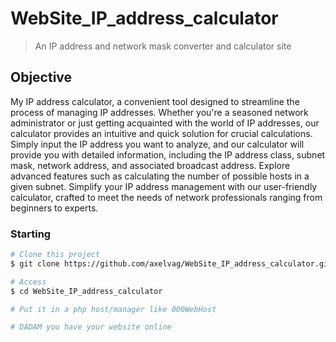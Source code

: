 # WebSite_IP_address_calculator

> An IP address and network mask converter and calculator site

## Objective

My IP address calculator, a convenient tool
designed to streamline the process of managing IP addresses.
Whether you're a seasoned network administrator or just getting
acquainted with the world of IP addresses, our calculator provides an
intuitive and quick solution for crucial calculations. Simply input the IP
address you want to analyze, and our calculator will provide you with detailed
information, including the IP address class, subnet mask, network address,
and associated broadcast address. Explore advanced features such as calculating
the number of possible hosts in a given subnet. Simplify your IP address
management with our user-friendly calculator, crafted
to meet the needs of network professionals ranging from beginners to experts.

### Starting

```bash
# Clone this project
$ git clone https://github.com/axelvag/WebSite_IP_address_calculator.git WebSite_IP_address_calculator

# Access
$ cd WebSite_IP_address_calculator

# Put it in a php host/manager like 000WebHost

# DADAM you have your website online
```

